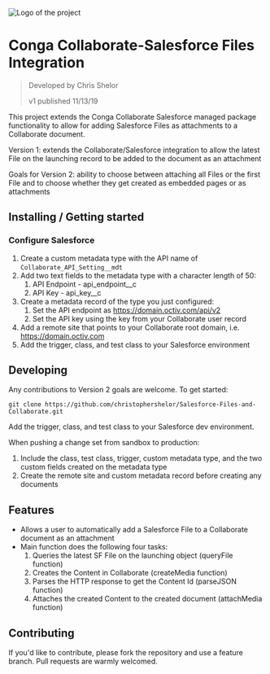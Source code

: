 ![Logo of the project](https://conga.com/themes/conga/images/logo.svg)

# Conga Collaborate-Salesforce Files Integration
> Developed by Chris Shelor
>
> v1 published 11/13/19 

This project extends the Conga Collaborate Salesforce managed package functionality to allow for adding Salesforce Files as attachments to a Collaborate document.

Version 1: extends the Collaborate/Salesforce integration to allow the latest File on the launching record to be added to the document as an attachment

Goals for Version 2: ability to choose between attaching all Files or the first File and to choose whether they get created as embedded pages or as attachments


## Installing / Getting started

### Configure Salesforce
 
1. Create a custom metadata type with the API name of `Collaborate_API_Setting__mdt`
2. Add two text fields to the metadata type with a character length of 50:
	1. API Endpoint - api_endpoint__c
	2. API Key - api_key__c
3. Create a metadata record of the type you just configured:
	1. Set the API endpoint as https://domain.octiv.com/api/v2
	2. Set the API key using the key from your Collaborate user record
3. Add a remote site that points to your Collaborate root domain, i.e. https://domain.octiv.com
4. Add the trigger, class, and test class to your Salesforce environment

## Developing

Any contributions to Version 2 goals are welcome.  To get started:

```shell
git clone https://github.com/christophershelor/Salesforce-Files-and-Collaborate.git
```
Add the trigger, class, and test class to your Salesforce dev environment.

When pushing a change set from sandbox to production:
1. Include the class, test class, trigger, custom metadata type, and the two custom fields created on the metadata type 
2. Create the remote site and custom metadata record before creating any documents

## Features

* Allows a user to automatically add a Salesforce File to a Collaborate document as an attachment
* Main function does the following four tasks:
    1. Queries the latest SF File on the launching object (queryFile function)
    2. Creates the Content in Collaborate (createMedia function)
    3. Parses the HTTP response to get the Content Id (parseJSON function)
    4. Attaches the created Content to the created document (attachMedia function)

## Contributing

If you'd like to contribute, please fork the repository and use a feature
branch. Pull requests are warmly welcomed.